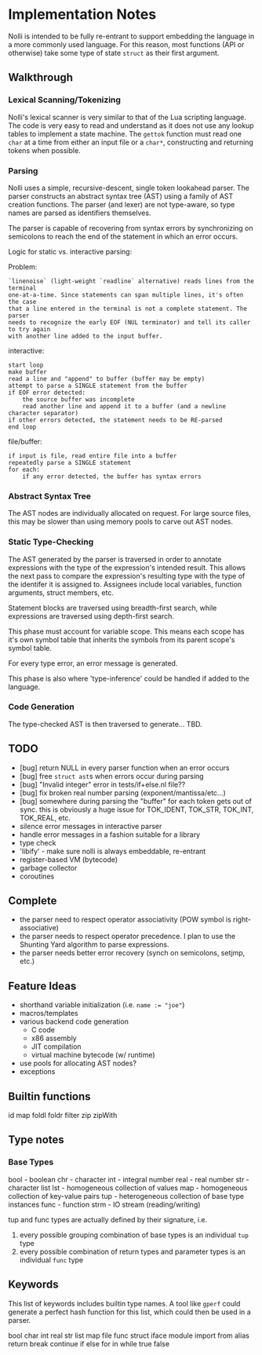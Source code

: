 # Implementation Notes

Nolli is intended to be fully re-entrant to support embedding the language
in a more commonly used language. For this reason, most functions (API or otherwise)
take some type of state `struct` as their first argument.

## Walkthrough

### Lexical Scanning/Tokenizing
Nolli's lexical scanner is very similar to that of the Lua scripting language.
The code is very easy to read and understand as it does not use any lookup tables
to implement a state machine. The `gettok` function must read one `char` at a time
from either an input file or a `char*`, constructing and returning tokens when possible.

### Parsing
Nolli uses a simple, recursive-descent, single token lookahead parser.
The parser constructs an abstract syntax tree (AST) using a family of AST creation
functions. The parser (and lexer) are not type-aware, so type names are parsed as
identifiers themselves.

The parser is capable of recovering from syntax errors by synchronizing on
semicolons to reach the end of the statement in which an error occurs.


Logic for static vs. interactive parsing:

Problem:

    `linenoise` (light-weight `readline` alternative) reads lines from the terminal
    one-at-a-time. Since statements can span multiple lines, it's often the case
    that a line entered in the terminal is not a complete statement. The parser
    needs to recognize the early EOF (NUL terminator) and tell its caller to try again
    with another line added to the input buffer.

interactive:

    start loop
    make buffer
    read a line and "append" to buffer (buffer may be empty)
    attempt to parse a SINGLE statement from the buffer
    if EOF error detected:
        the source buffer was incomplete
        read another line and append it to a buffer (and a newline character separator)
    if other errors detected, the statement needs to be RE-parsed
    end loop

file/buffer:

    if input is file, read entire file into a buffer
    repeatedly parse a SINGLE statement
    for each:
        if any error detected, the buffer has syntax errors

### Abstract Syntax Tree
The AST nodes are individually allocated on request. For large source files,
this may be slower than using memory pools to carve out AST nodes.

### Static Type-Checking
The AST generated by the parser is traversed in order to annotate expressions
with the type of the expression's intended result. This allows the next pass
to compare the expression's resulting type with the type of the identifer it
is assigned to. Assignees include local variables, function arguments, struct
members, etc.

Statement blocks are traversed using breadth-first search, while expressions
are traversed using depth-first search.

This phase must account for variable scope. This means each scope has it's own
symbol table that inherits the symbols from its parent scope's symbol table.

For every type error, an error message is generated.

This phase is also where 'type-inference' could be handled if added to the language.

### Code Generation
The type-checked AST is then traversed to generate... TBD.


## TODO

- [bug] return NULL in every parser function when an error occurs
- [bug] free `struct ast`s when errors occur during parsing
- [bug] "Invalid integer" error in tests/if+else.nl file??
- [bug] fix broken real number parsing (exponent/mantissa/etc...)
- [bug] somewhere during parsing the "buffer" for each token gets out of sync.
        this is obviously a huge issue for TOK_IDENT, TOK_STR, TOK_INT, TOK_REAL, etc.
- silence error messages in interactive parser
- handle error messages in a fashion suitable for a library
- type check
- 'libify' - make sure nolli is always embeddable, re-entrant
- register-based VM (bytecode)
- garbage collector
- coroutines

## Complete

- the parser need to respect operator associativity (POW symbol is right-associative)
- the parser needs to respect operator precedence. I plan to use the
  Shunting Yard algorithm to parse expressions.
- the parser needs better error recovery (synch on semicolons, setjmp, etc.)

## Feature Ideas

- shorthand variable initialization (i.e. `name := "joe"`)
- macros/templates
- various backend code generation
    - C code
    - x86 assembly
    - JIT compilation
    - virtual machine bytecode (w/ runtime)
- use pools for allocating AST nodes?
- exceptions

## Builtin functions

id
map
foldl
foldr
filter
zip
zipWith

## Type notes

### Base Types

bool    - boolean
chr     - character
int     - integral number
real    - real number
str     - character list
lst     - homogeneous collection of values
map     - homogeneous collection of key-value pairs
tup     - heterogeneous collection of base type instances
func    - function
strm    - IO stream (reading/writing)

tup and func types are actually defined by their signature, i.e.

1. every possible grouping combination of base types is an individual `tup` type
1. every possible combination of return types and parameter types is an individual `func` type

## Keywords

This list of keywords includes builtin type names. A tool like `gperf` could generate a
perfect hash function for this list, which could then be used in a parser.

bool
char
int
real
str
list
map
file
func
struct
iface
module
import
from
alias
return
break
continue
if
else
for
in
while
true
false
